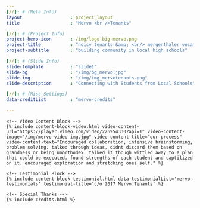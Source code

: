 ```yaml
---
[//]: # (Meta Info)
layout 					: project_layout
title 					: "Mervo <br />Tenants"

[//]: # (Project Info)
project-hero-icon		: /img/logo-big-mervo.png
project-title 			: "noisy tenants &amp; <br/> mergenthaler vocational <br/> technical high school"
project-subtitle 		: "building community in local high schools"

[//]: # (Slide Info)
slide-template 			: "slide1"
slide-bg 				: "/img/bg_mervo.jpg"
slide-img 				: "/img/img_mervotenants.png"
slide-description 		: "Connecting with Students from Local Schools"

[//]: # (Misc Settings)
data-creditList 		: "mervo-credits"

---
```


<div class="template_wrapper">

	<!-- Video Content Block -->
	{% include content-block-video.html video-content-url="https://player.vimeo.com/video/226954330?api=1" video-content-image="/img/mervo-video-img.jpg" video-content-title="our process" video-content-text="Encouraged collaboration, intensive brainstorming, problem solving. talked through ideas, didnt discard them based on grandness or being unorthodex. talked it though wittled away to a plan that could be executed. found strengths of each student and captilized on it. encouraged exploration and stretching ones self." %}

	<!-- Testimonial Block -->
	{% include content-block-testimonial.html data-testimonialList='mervo-testimonials' testimonial-title='c/o 2017 Mervo Tenants' %}

	<!-- Special Thanks -->
	{% include credits.html %}	
</div>




